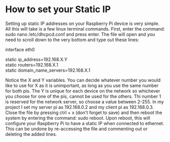 # How to set your Static IP 
Setting up static IP addresses on your Raspberry Pi device is very simple. All this will take is a few linux terminal commands. First, enter the command:  sudo nano /etc/dhcpcd.conf and press enter. The file will open and you need to scroll down to the very bottom and type out these lines:

interface eth0

static ip_address=192.168.X.Y  
static routers=192.168.X.1  
static domain_name_servers=192.168.X.1

Notice the X and Y variables. You can decide whatever number you would like to use for X as it is unimportant, as long as you use the same number for both pis. The Y is unique for each device on the network so whichever you choose for one of the pis, cannot be used for the others. Thi number 1 is reserved for the network server, so choose a value between 2-255. In my project I set my server pi as 192.168.0.2 and my client pi as 192.168.0.3. Close the file by pressing ctrl + x (don't forget to save) and then reboot the system by entering the command: sudo reboot. Upon reboot, this will configure your Raspberry Pi to have a static IP when connected to ethernet. This can be undone by re-accessing the file and commenting out or deleting the added lines.
